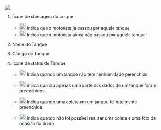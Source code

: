 <img src="https://hes-informatica.github.io/ColetaLeiteDocs/img/descricao_tanques.png" />

1. Ícone de checagem do tanque.
    - <img src='https://hes-informatica.github.io/ColetaLeiteDocs/img/check_preenchido.png' width='20px' />   Indica que o motorista ja passou por aquele tanque
    - <img src='https://hes-informatica.github.io/ColetaLeiteDocs/img/check_vazio.png' width='20px' />  Indica que o motorista ainda não passou por aquele tanque

2. Nome do Tanque

3. Código do Tanque

4. Ícone de status do Tanque
   
   - <img src='https://hes-informatica.github.io/ColetaLeiteDocs/img/status_nao_coletado.png' width='20px' /> Indica quando um tanque não tem nenhum dado preenchido
   
   - <img src='https://hes-informatica.github.io/ColetaLeiteDocs/img/status_incompleto.png' width='20px' /> indica quando apenas uma parte dos dados de um tanque foram preenchidos
   
   - <img src='https://hes-informatica.github.io/ColetaLeiteDocs/img/status_ok.png' width='20px' /> Indica quando uma coleta em um tanque foi totalmente preenchida
   
   - <img src='https://hes-informatica.github.io/ColetaLeiteDocs/img/status_problema_coleta.png' width='20px' /> Indica quando não foi possível realizar uma coleta e uma foto da ocasião foi tirada
